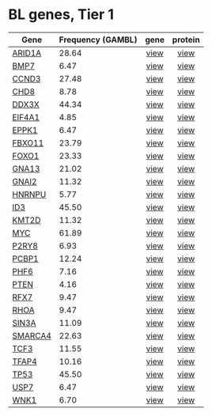 # BL genes, Tier 1
| Gene | Frequency (GAMBL) |  gene | protein |
| ------ | ---- | :-: | :-: |
| [ARID1A](ARID1A) | 28.64 | [view](images/proteinpaint/ARID1A.svg) | [view](images/proteinpaint/ARID1A_NM_006015.svg) |
| [BMP7](BMP7) | 6.47 | [view](images/proteinpaint/BMP7.svg) | [view](images/proteinpaint/BMP7_NM_001719.svg) |
| [CCND3](CCND3) | 27.48 | [view](images/proteinpaint/CCND3.svg) | [view](images/proteinpaint/CCND3_NM_001760.svg) |
| [CHD8](CHD8) | 8.78 | [view](images/proteinpaint/CHD8.svg) | [view](images/proteinpaint/CHD8_NM_001170629.svg) |
| [DDX3X](DDX3X) | 44.34 | [view](images/proteinpaint/DDX3X.svg) | [view](images/proteinpaint/DDX3X_NM_001356.svg) |
| [EIF4A1](EIF4A1) | 4.85 | [view](images/proteinpaint/EIF4A1.svg) | [view](images/proteinpaint/EIF4A1_NM_001416.svg) |
| [EPPK1](EPPK1) | 6.47 | [view](images/proteinpaint/EPPK1.svg) | [view](images/proteinpaint/EPPK1_NM_031308.svg) |
| [FBXO11](FBXO11) | 23.79 | [view](images/proteinpaint/FBXO11.svg) | [view](images/proteinpaint/FBXO11_NM_025133.svg) |
| [FOXO1](FOXO1) | 23.33 | [view](images/proteinpaint/FOXO1.svg) | [view](images/proteinpaint/FOXO1_NM_002015.svg) |
| [GNA13](GNA13) | 21.02 | [view](images/proteinpaint/GNA13.svg) | [view](images/proteinpaint/GNA13_NM_006572.svg) |
| [GNAI2](GNAI2) | 11.32 | [view](images/proteinpaint/GNAI2.svg) | [view](images/proteinpaint/GNAI2_NM_002070.svg) |
| [HNRNPU](HNRNPU) | 5.77 | [view](images/proteinpaint/HNRNPU.svg) | [view](images/proteinpaint/HNRNPU_NM_031844.svg) |
| [ID3](ID3) | 45.50 | [view](images/proteinpaint/ID3.svg) | [view](images/proteinpaint/ID3_NM_002167.svg) |
| [KMT2D](KMT2D) | 11.32 | [view](images/proteinpaint/KMT2D.svg) | [view](images/proteinpaint/KMT2D_NM_003482.svg) |
| [MYC](MYC) | 61.89 | [view](images/proteinpaint/MYC.svg) | [view](images/proteinpaint/MYC_NM_002467.svg) |
| [P2RY8](P2RY8) | 6.93 | [view](images/proteinpaint/P2RY8.svg) | [view](images/proteinpaint/P2RY8_NM_178129.svg) |
| [PCBP1](PCBP1) | 12.24 | [view](images/proteinpaint/PCBP1.svg) | [view](images/proteinpaint/PCBP1_NM_006196.svg) |
| [PHF6](PHF6) | 7.16 | [view](images/proteinpaint/PHF6.svg) | [view](images/proteinpaint/PHF6_NM_001015877.svg) |
| [PTEN](PTEN) | 4.16 | [view](images/proteinpaint/PTEN.svg) | [view](images/proteinpaint/PTEN_NM_000314.svg) |
| [RFX7](RFX7) | 9.47 | [view](images/proteinpaint/RFX7.svg) | [view](images/proteinpaint/RFX7_NM_022841.svg) |
| [RHOA](RHOA) | 9.47 | [view](images/proteinpaint/RHOA.svg) | [view](images/proteinpaint/RHOA_NM_001664.svg) |
| [SIN3A](SIN3A) | 11.09 | [view](images/proteinpaint/SIN3A.svg) | [view](images/proteinpaint/SIN3A_NM_001145358.svg) |
| [SMARCA4](SMARCA4) | 22.63 | [view](images/proteinpaint/SMARCA4.svg) | [view](images/proteinpaint/SMARCA4_NM_001128849.svg) |
| [TCF3](TCF3) | 11.55 | [view](images/proteinpaint/TCF3.svg) | [view](images/proteinpaint/TCF3_NM_003200.svg) |
| [TFAP4](TFAP4) | 10.16 | [view](images/proteinpaint/TFAP4.svg) | [view](images/proteinpaint/TFAP4_NM_003223.svg) |
| [TP53](TP53) | 45.50 | [view](images/proteinpaint/TP53.svg) | [view](images/proteinpaint/TP53_NM_000546.svg) |
| [USP7](USP7) | 6.47 | [view](images/proteinpaint/USP7.svg) | [view](images/proteinpaint/USP7_NM_003470.svg) |
| [WNK1](WNK1) | 6.70 | [view](images/proteinpaint/WNK1.svg) | [view](images/proteinpaint/WNK1_NM_018979.svg) |
